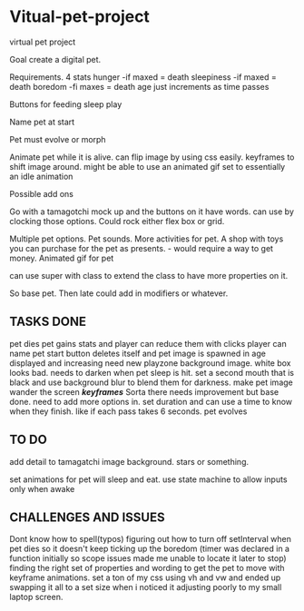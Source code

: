 # Vitual-pet-project
virtual pet project

Goal create a digital pet.

Requirements.
4 stats
	hunger -if maxed = death
	sleepiness -if maxed = death
	boredom -fi maxes = death
	age just increments as time passes

Buttons for
	feeding
	sleep
	play

Name pet at start

Pet must evolve or morph

Animate pet while it is alive. 
	can flip image by using css easily.
	keyframes to shift image around.
		might be able to use an animated gif set to essentially an idle animation


Possible add ons

Go with a tamagotchi mock up and the buttons on it have words. can use by clocking those options.
Could rock either flex box or grid.

Multiple pet options.
Pet sounds.
More activities for pet.
A shop with toys you can purchase for the pet as presents. - would require a way to get money.
Animated gif for pet

can use super with class to extend the class to have more properties on it.

So base pet. Then late could add in modifiers or whatever.

TASKS DONE
-----------
pet dies
pet gains stats and player can reduce them with clicks
player can name pet
start button deletes itself and pet image is spawned in
age displayed and increasing
need new playzone background image. white box looks bad. needs to darken when pet sleep is hit. set a second mouth that is black and use background blur to blend them for darkness.
make pet image wander the screen ***keyframes*** Sorta there needs improvement but base done. need to add more options in. set duration and can use a time to know when they finish. like if each pass takes 6 seconds.
pet evolves

TO DO
---------

add detail to tamagatchi image background. stars or something.

set animations for pet will sleep and eat. use state machine to allow inputs only when awake



CHALLENGES AND ISSUES
---------
Dont know how to spell(typos)
figuring out how to turn off setInterval when pet dies so it doesn't keep ticking up the boredom (timer was declared in a function initially so scope issues made me unable to locate it later to stop)
finding the right set of properties and wording to get the pet to move with keyframe animations.
set a ton of my css using vh and vw and ended up swapping it all to a set size when i noticed it adjusting poorly to my small laptop screen.

